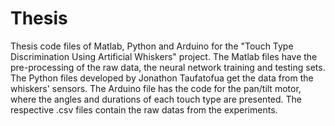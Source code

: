# Thesis
Thesis code files of Matlab, Python and Arduino for the "Touch Type Discrimination Using Artificial Whiskers" project.
The Matlab files have the pre-processing of the raw data, the neural network training and testing sets.
The Python files developed by Jonathon Taufatofua get the data from the whiskers' sensors.
The Arduino file has the code for the pan/tilt motor, where the angles and durations of each touch type are presented.
The respective .csv files contain the raw datas from the experiments.
